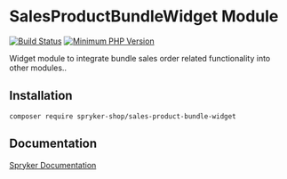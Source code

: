 # SalesProductBundleWidget Module
[![Build Status](https://travis-ci.org/spryker-shop/sales-product-bundle-widget.svg)](https://travis-ci.org/spryker-shop/sales-product-bundle-widget)
[![Minimum PHP Version](https://img.shields.io/badge/php-%3E%3D%207.3-8892BF.svg)](https://php.net/)

Widget module to integrate bundle sales order related functionality into other modules..

## Installation

```
composer require spryker-shop/sales-product-bundle-widget
```

## Documentation

[Spryker Documentation](https://academy.spryker.com/developing_with_spryker/module_guide/modules.html)
